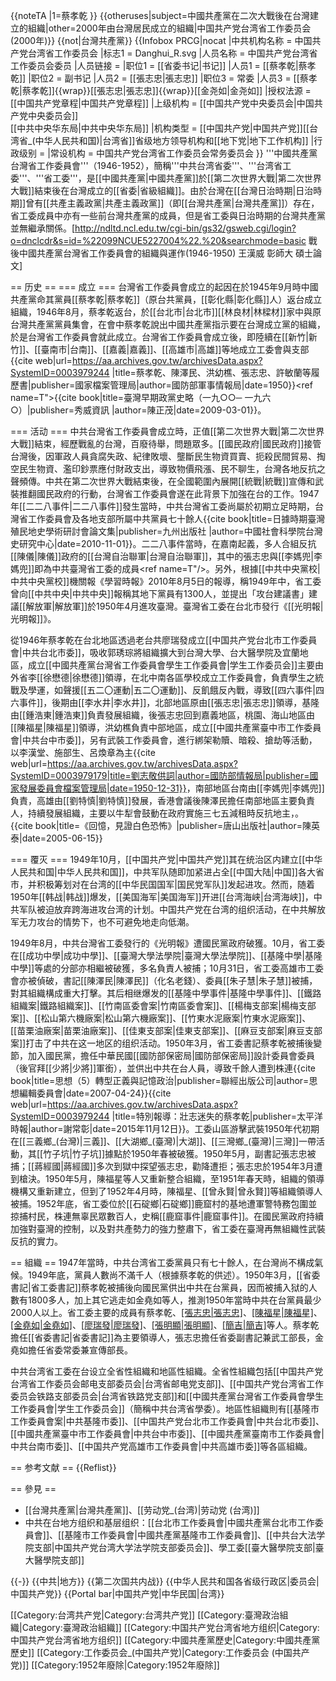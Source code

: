 {{noteTA
|1=蔡孝乾
}}
{{otheruses|subject=中國共產黨在二次大戰後在台灣建立的組織|other=2000年由台灣居民成立的組織|中国共产党台湾省工作委员会 (2000年)}}
{{not|台灣共產黨}}
{{Infobox PRCG|nocat
|中共机构名称 = 中国共产党台湾省工作委员会
|标志1 = Danghui_R.svg
|人员名称 = 中国共产党台湾省工作委员会委员
|人员链接 = 
|职位1 = [[省委书记|书记]]
|人员1 = [[蔡孝乾|蔡孝乾]]
|职位2 = 副书记
|人员2 = [[張志忠|張志忠]]
|职位3 = 常委
|人员3 = [[蔡孝乾|蔡孝乾]]{{wrap}}[[張志忠|張志忠]]{{wrap}}[[金尧如|金尧如]]
|授权法源 = [[中国共产党章程|中国共产党章程]]
|上级机构 = [[中国共产党中央委员会|中国共产党中央委员会]]<br>[[中共中央华东局|中共中央华东局]]
|机构类型 = [[中国共产党|中国共产党]][[台湾省_(中华人民共和国)|台湾省]]省级地方领导机构和[[地下党|地下工作机构]]
|行政级别 = 
|常设机构 = 中国共产党台湾省工作委员会常务委员会
}}
'''中國共產黨台灣省工作委員會'''（1946-1952），簡稱'''中共台湾省委'''、'''台湾省工委'''、'''省工委'''，是[[中國共產黨|中國共產黨]]於[[第二次世界大戰|第二次世界大戰]]結束後在台灣成立的[[省委|省級組織]]。由於台灣在[[台灣日治時期|日治時期]]曾有[[共產主義政黨|共產主義政黨]]（即[[台灣共產黨|台灣共產黨]]）存在，省工委成員中亦有一些前台灣共產黨的成員，但是省工委與日治時期的台灣共產黨並無繼承關係。<ref>[http://ndltd.ncl.edu.tw/cgi-bin/gs32/gsweb.cgi/login?o=dnclcdr&s=id=%22099NCUE5227004%22.%20&searchmode=basic 戰後中國共產黨台灣省工作委員會的組織與運作(1946-1950) 王漢威 彰師大 碩士論文]</ref>

== 历史 ==
=== 成立 ===
台灣省工作委員會成立的起因在於1945年9月時中國共產黨命其黨員[[蔡孝乾|蔡孝乾]]（原台共黨員，[[彰化縣|彰化縣]]人）返台成立組織，1946年8月，蔡孝乾返台，於[[台北市|台北市]][[林良材|林樑材]]家中與原台灣共產黨黨員集會，在會中蔡孝乾說出中國共產黨指示要在台灣成立黨的組織，於是台灣省工作委員會就此成立。台灣省工作委員會成立後，即陸續在[[新竹|新竹]]、[[臺南市|台南]]、[[嘉義|嘉義]]、[[高雄市|高雄]]等地成立工委會與支部<ref name="A">{{cite web|url=https://aa.archives.gov.tw/archivesData.aspx?SystemID=0003979244 |title=蔡孝乾、陳澤民、洪幼樵、張志忠、許敏蘭等履歷書|publisher=國家檔案管理局|author=國防部軍事情報局|date=1950}}</ref><ref name=T">{{cite book|title=臺灣早期政黨史略（一九○○─ 一九六○）|publisher=秀威資訊  |author=陳正茂|date=2009-03-01}}</ref>。

=== 活动 ===
中共台灣省工作委員會成立時，正值[[第二次世界大戰|第二次世界大戰]]結束，經歷戰亂的台灣，百廢待舉，問題眾多。[[國民政府|國民政府]]接管台灣後，因軍政人員貪腐失政、紀律敗壞、壟斷民生物資買賣、扼殺民間貿易、掏空民生物資、濫印鈔票應付財政支出，導致物價飛漲、民不聊生，台灣各地反抗之聲頻傳。中共在第二次世界大戰結束後，在全國範圍內展開[[統戰|統戰]]宣傳和武裝推翻國民政府的行動，台灣省工作委員會遂在此背景下加強在台的工作。1947年[[二二八事件|二二八事件]]發生當時，中共台灣省工委尚屬於初期立足時期，台灣省工作委員會及各地支部所屬中共黨員七十餘人<ref NAME="R">{{cite book|title=日據時期臺灣殖民地史學術研討會論文集|publisher=九州出版社 |author=中國社會科學院台灣史研究中心|date=2010-11-01}}</ref>。二二八事件當時，在嘉南起義，多人合組反抗[[陳儀|陳儀]]政府的[[台灣自治聯軍|台灣自治聯軍]]，其中的張志忠與[[李媽兜|李媽兜]]即為中共臺灣省工委的成員<ref name=T"/>。另外，根據[[中共中央黨校|中共中央黨校]]機關報《學習時報》2010年8月5日的報導，稱1949年中，省工委曾向[[中共中央|中共中央]]報稱其地下黨員有1300人，並提出「攻台建議書」建議[[解放軍|解放軍]]於1950年4月進攻臺灣。臺灣省工委在台北市發行《[[光明報|光明報]]》。

從1946年蔡孝乾在台北地區透過老台共廖瑞發成立[[中国共产党台北市工作委員會|中共台北市委]]，吸收郭琇琮將組織擴大到台灣大學、台大醫學院及宜蘭地區，成立[[中國共產黨台灣省工作委員會學生工作委員會|学生工作委员会]]主要由外省李[[徐懋德|徐懋德]]領導，在北中南各區學校成立工作委員會，負責學生之統戰及學運，如聲援[[五二〇運動|五二〇運動]]、反飢餓反內戰，導致[[四六事件|四六事件]]，後期由[[李水井|李水井]]，北部地區原由[[張志忠|張志忠]]領導，基隆由[[鍾浩東|鍾浩東]]負責發展組織，後張志忠回到嘉義地區，桃園、海山地區由[[陳福星|陳福星]]領導，洪幼樵負責中部地區，成立[[中國共產黨臺中市工作委員會|中共台中市委]]，另有武裝工作委員會，進行綁架勒贖、暗殺、搶劫等活動，以李漢堂、施部生、呂煥章為主<ref>{{cite web|url=https://aa.archives.gov.tw/archivesData.aspx?SystemID=0003979179|title=劉志敬供詞|author=國防部情報局|publisher=國家發展委員會檔案管理局|date=1950-12-31}}</ref>，南部地區台南由[[李媽兜|李媽兜]]負責，高雄由[[劉特慎|劉特慎]]發展，香港會議後陳澤民擔任南部地區主要負責人，持續發展組織，主要以牛犁會鼓動在政府實施三七五減租時反抗地主，。<ref name="A"/><ref NAME="c">{{cite book|title=《回憶，見證白色恐怖》|publisher=唐山出版社|author=陳英泰|date=2005-06-15}}</ref>

=== 覆灭 ===
1949年10月，[[中国共产党|中国共产党]]其在统治区内建立[[中华人民共和国|中华人民共和国]]，中共军队随即加紧进占全[[中国大陆|中国]]各大省市，并积极筹划对在台湾的[[中华民国国军|国民党军队]]发起进攻。然而，随着1950年[[韩战|韩战]]爆发，[[美国海军|美国海军]]开进[[台湾海峡|台湾海峡]]，中共军队被迫放弃跨海进攻台湾的计划。中国共产党在台湾的组织活动，在中共解放军无力攻台的情势下，也不可避免地走向低潮。

1949年8月，中共台灣省工委發行的《光明報》遭國民黨政府破獲。10月，省工委在[[成功中學|成功中學]]、[[臺灣大學法學院|臺灣大學法學院]]、[[基隆中學|基隆中學]]等處的分部亦相繼被破獲，多名負責人被捕；10月31日，省工委高雄市工委會亦被偵破，書記[[陳澤民|陳澤民]]（化名老錢）、委員[[朱子慧|朱子慧]]被捕，對其組織構成重大打擊。其后相继爆发的[[基隆中學事件|基隆中學事件]]、[[鐵路組織案|鐵路組織案]]、[[竹南區委會案|竹南區委會案]]、[[楊梅支部案|楊梅支部案]]、[[松山第六機廠案|松山第六機廠案]]、[[竹東水泥廠案|竹東水泥廠案]]、[[苗栗油廠案|苗栗油廠案]]、[[佳東支部案|佳東支部案]]、[[麻豆支部案|麻豆支部案]]打击了中共在这一地区的组织活动。1950年3月，省工委書記蔡孝乾被捕後變節，加入國民黨，擔任中華民國[[國防部保密局|國防部保密局]]設計委員會委員（後官拜[[少將|少將]]軍銜），並供出中共在台人員，導致千餘人遭到株連<ref>{{cite book|title=思想（5）轉型正義與記憶政治|publisher=聯經出版公司|author=思想編輯委員會|date=2007-04-24}}</ref><ref name="P">{{cite web|url=https://aa.archives.gov.tw/archivesData.aspx?SystemID=0003979244 |title=特別報導：壯志迷失的蔡孝乾|publisher=太平洋時報|author=謝常彰|date=2015年11月12日}}</ref>。工委山區游擊武裝1950年代初期在[[三義鄉_(台灣)|三義]]、[[大湖鄉_(臺灣)|大湖]]、[[三灣鄉_(臺灣)|三灣]]一帶活動，其[[竹子坑|竹子坑]]據點於1950年春被破獲。1950年5月，副書記張志忠被捕；[[蔣經國|蔣經國]]多次到獄中探望張志忠，勸降遭拒；張志忠於1954年3月遭到槍決。1950年5月，陳福星等人又重新整合組織，至1951年春天時，組織的領導機構又重新建立，但到了1952年4月時，陳福星、[[曾永賢|曾永賢]]等組織領導人被捕。1952年底，省工委位於[[石碇鄉|石碇鄉]]鹿窟村的基地遭軍警特務包圍並掠捕村民，株連無辜民眾數百人，史稱[[鹿窟事件|鹿窟事件]]。在國民黨政府持續加強對臺灣的控制，以及對共產勢力的強力整肅下，省工委在臺灣再無組織性武裝反抗的實力。

== 組織 ==
1947年當時，中共台湾省工委黨員只有七十餘人，在台灣尚不構成氣候。1949年底，黨員人數尚不滿千人（根據蔡孝乾的供述）。1950年3月，[[省委書記|省工委書記]]蔡孝乾被捕後向國民黨供出中共在台黨員，因而被捕入狱的人數有1800多人，加上其它逃走如金堯如等人，推測1950年當時中共在台黨員最少2000人以上。省工委主要的成員有蔡孝乾、[[張志忠|張志忠]](1946年加入)、[[陳福星|陳福星]](1946年加入)、[[金堯如|金堯如]](1947年加入)、[[廖瑞發|廖瑞發]](1947年加入)、[[張明顯|張明顯]](1947年加入)、[[簡吉|簡吉]](1949年加入)等人。蔡孝乾擔任[[省委書記|省委書記]]為主要領導人，張志忠擔任省委副書記兼武工部長，金堯如擔任省委常委兼宣傳部長。

中共台湾省工委在台设立全省性組織和地區性組織。全省性組織包括[[中国共产党台湾省工作委员会邮电支部委员会|台湾省邮电党支部]]、[[中国共产党台湾省工作委员会铁路支部委员会|台湾省铁路党支部]]和[[中國共產黨台灣省工作委員會學生工作委員會|学生工作委员会]]（簡稱中共台湾省學委）。地區性組織則有[[基隆市工作委員會案|中共基隆市委]]、[[中国共产党台北市工作委員會|中共台北市委]]、[[中國共產黨臺中市工作委員會|中共台中市委]]、[[中國共產黨臺南市工作委員會|中共台南市委]]、[[中国共产党高雄市工作委員會|中共高雄市委]]等各區組織。

== 参考文献 ==
{{Reflist}}

== 參見 ==
* [[台灣共產黨|台灣共產黨]]、[[劳动党_(台湾)|劳动党 (台湾)]]
* 中共在台地方组织和基层组织：[[台北市工作委員會|中國共產黨台北市工作委員會]]、[[基隆市工作委員會|中國共產黨基隆市工作委員會]]、[[中共台大法学院支部|中国共产党台湾大学法学院支部委员会]]、學工委[[臺大醫學院支部|臺大醫學院支部]]

{{-}}
{{中共|地方}}
{{第二次国共内战}}
{{中华人民共和国各省级行政区|委员会|中国共产党}}
{{Portal bar|中国共产党|中华民国|台湾}}

[[Category:台湾共产党|Category:台湾共产党]]
[[Category:臺灣政治組織|Category:臺灣政治組織]]
[[Category:中国共产党台湾省地方组织|Category:中国共产党台湾省地方组织]]
[[Category:中國共產黨歷史|Category:中國共產黨歷史]]
[[Category:工作委员会_(中国共产党)|Category:工作委员会 (中国共产党)]]
[[Category:1952年廢除|Category:1952年廢除]]